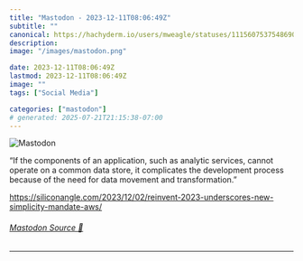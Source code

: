 ```yaml
---
title: "Mastodon - 2023-12-11T08:06:49Z"
subtitle: ""
canonical: https://hachyderm.io/users/mweagle/statuses/111560753754869062
description:
image: "/images/mastodon.png"

date: 2023-12-11T08:06:49Z
lastmod: 2023-12-11T08:06:49Z
image: ""
tags: ["Social Media"]

categories: ["mastodon"]
# generated: 2025-07-21T21:15:38-07:00
---
```

![Mastodon](/images/mastodon.png)

<p>“If the components of an application, such as analytic services, cannot operate on a common data store, it complicates the development process because of the need for data movement and transformation.”</p><p><a href="https://siliconangle.com/2023/12/02/reinvent-2023-underscores-new-simplicity-mandate-aws/" target="_blank" rel="nofollow noopener noreferrer" translate="no"><span class="invisible">https://</span><span class="ellipsis">siliconangle.com/2023/12/02/re</span><span class="invisible">invent-2023-underscores-new-simplicity-mandate-aws/</span></a></p>


###### [Mastodon Source 🐘](https://hachyderm.io/@mweagle/111560753754869062)

___

